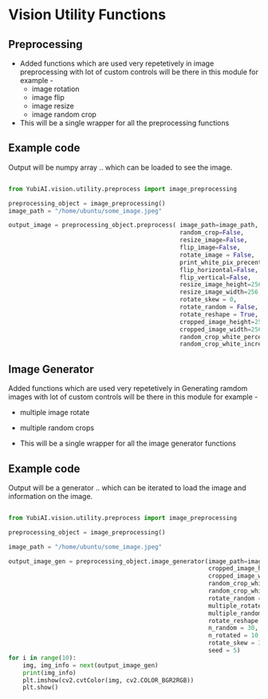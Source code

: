 # Vision Utility Functions

## Preprocessing
* Added functions which are used very repetetively in image preprocessing with lot of custom controls will be there in this module
for example - 
    * image rotation
    * image flip
    * image resize
    * image random crop
* This will be a single wrapper for all the preprocessing functions

## Example code

Output will be numpy array .. which can be loaded to see the image.

```python

from YubiAI.vision.utility.preprocess import image_preprocessing

preprocessing_object = image_preprocessing()
image_path = "/home/ubuntu/some_image.jpeg"

output_image = preprocessing_object.preprocess( image_path=image_path,
                                                random_crop=False,
                                                resize_image=False,
                                                flip_image=False,
                                                rotate_image = False,
                                                print_white_pix_precent = False,
                                                flip_horizontal=False,
                                                flip_vertical=False,
                                                resize_image_height=256,
                                                resize_image_width=256,
                                                rotate_skew = 0,
                                                rotate_random = False,
                                                rotate_reshape = True,
                                                cropped_image_height=256,
                                                cropped_image_width=256,
                                                random_crop_white_percent = 98,
                                                random_crop_white_increment = False)

```

## Image Generator

Added functions which are used very repetetively in Generating ramdom images with lot of custom controls will be there in this module
for example  - 
* multiple image rotate
* multiple random crops

* This will be a single wrapper for all the image generator functions

## Example code

Output will be a generator .. which can be iterated to load the image and information on the image.


```python

from YubiAI.vision.utility.preprocess import image_preprocessing

preprocessing_object = image_preprocessing()

image_path = "/home/ubuntu/some_image.jpeg"

output_image_gen = preprocessing_object.image_generator(image_path=image_path,
                                                        cropped_image_height=256,
                                                        cropped_image_width=256,   
                                                        random_crop_white_percent = 70,
                                                        random_crop_white_increment = True,
                                                        rotate_random = False,
                                                        multiple_rotated_images = False,
                                                        multiple_random_crops = True,
                                                        rotate_reshape = True,
                                                        n_random = 30,
                                                        n_rotated = 10,
                                                        rotate_skew = 30,        
                                                        seed = 5)
for i in range(10):
    img, img_info = next(output_image_gen)
    print(img_info)
    plt.imshow(cv2.cvtColor(img, cv2.COLOR_BGR2RGB))
    plt.show()

```
